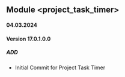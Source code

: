 ## Module <project_task_timer>

####  04.03.2024
#### Version 17.0.1.0.0
##### ADD
- Initial Commit for Project Task Timer
